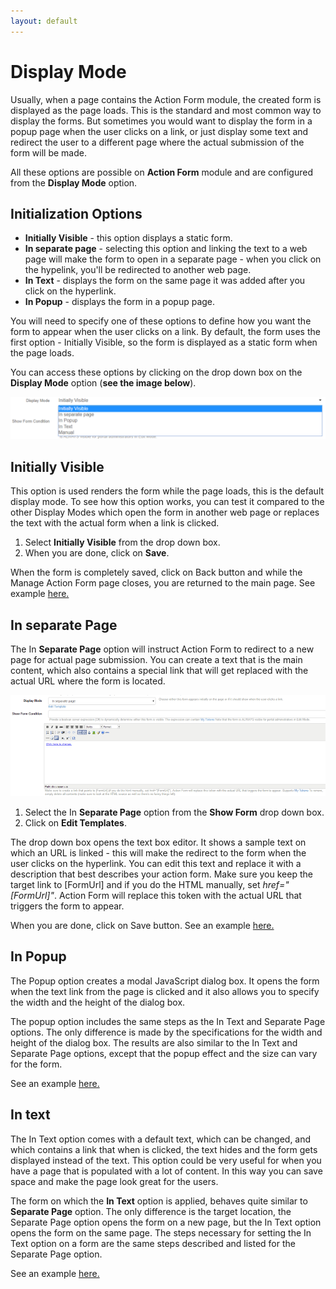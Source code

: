 ```yaml
---
layout: default
---
```


# Display Mode

Usually, when a page contains the Action Form module, the created form is displayed as the page loads. This is the standard and most common way to display the forms. But sometimes you would want to display the form in a popup page when the user clicks on a link, or just display some text and redirect the user to a different page where the actual submission of the form will be made.

All these options are possible on <b>Action Form</b> module and are configured from the <b>Display Mode</b> option.

## Initialization Options

* <b>Initially Visible</b> - this option displays a static form.
* <b>In separate page</b> - selecting this option and linking the text to a web page will make the form to open in a separate page - when you click on the hypelink, you'll be redirected to another web page.
* <b>In Text</b> - displays the form on the same page it was added after you click on the hyperlink.
* <b>In Popup</b> - displays the form in a popup page.

You will need to specify one of these options to define how you want the form to appear when the user clicks on a link. By default, the form uses the first option - Initially Visible, so the form is displayed as a static form when the page loads.

You can access these options by clicking on the drop down box on the <b>Display Mode</b> option (<b>see the image below</b>).

![display-mode](/action-form/assets/display-mode.png "display-mode")

## Initially Visible

This option is used renders the form while the page loads, this is the default display mode. To see how this option works, you can test it compared to the other Display Modes which open the form in another web page or replaces the text with the actual form when a link is clicked.

1. Select <b>Initially Visible</b> from the drop down box.
2. When you are done, click on <b>Save</b>.

When the form is completely saved, click on Back button and while the Manage Action Form page closes, you are returned to the main page. See example <a href="https://www.dnnsharp.com/dnn/modules/action-form-builder/demo/initially-visible">here.</a>

## In separate Page

The In <b>Separate Page</b> option will instruct Action Form to redirect to a new page for actual page submission. You can create a text that is the main content, which also contains a special link that will get replaced with the actual URL where the form is located.

![separate-page](/action-form/assets/separate-page.png "separate-page")

1. Select the In <b>Separate Page</b> option from the <b>Show Form</b> drop down box.
2. Click on <b>Edit Templates</b>.

The drop down box opens the text box editor. It shows a sample text on which an URL is linked  - this will make the redirect to the form when the user clicks on the hyperlink.
You can edit this text and replace it with a description that best describes your action form. Make sure you keep the target link to [FormUrl] and if you do the HTML manually, set <i>href="[FormUrl]"</i>. Action Form will replace this token with the actual URL that triggers the form to appear.

When you are done, click on Save button. See an example <a href="https://www.dnnsharp.com/dnn/modules/action-form-builder/demo/in-separate-page"> here.</a>

## In Popup

The Popup option creates a modal JavaScript dialog box. It opens the form when the text link from the page is clicked and it also allows you to specify the width and the height of the dialog box.

The popup option includes the same steps as the In Text and Separate Page options. The only difference is made by the specifications for the width and height of the dialog box. The results are also similar to the In Text and Separate Page options, except that the popup effect and the size can vary for the form.

See an example <a href="https://www.dnnsharp.com/dnn/modules/action-form-builder/demo/in-popup">here.</a>

## In text

The In Text option comes with a default text, which can be changed, and which contains a link that when is clicked, the text hides and the form gets displayed instead of the text. This option could be very useful for when you have a page that is populated with a lot of content. In this way you can save space and make the page look great for the users.

The form on which the <b>In Text</b> option is applied, behaves quite similar to <b>Separate Page</b> option. The only difference is the target location, the Separate Page option opens the form on a new page, but the In Text option opens the form on the same page.  The steps necessary for setting the In Text option on a form are the same steps described and listed for the Separate Page option.

See an example <a href="https://www.dnnsharp.com/dnn/modules/action-form-builder/demo/in-text">here.</a>